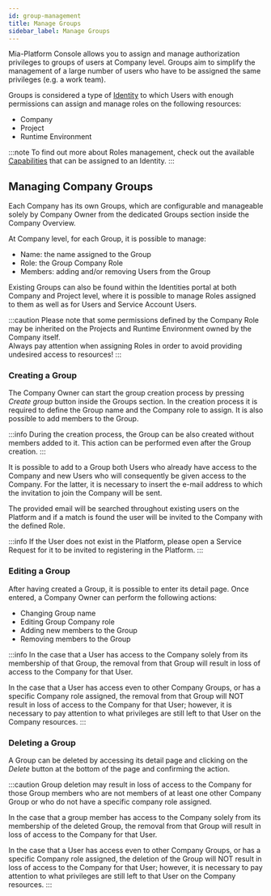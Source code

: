 ```yaml
---
id: group-management
title: Manage Groups
sidebar_label: Manage Groups
---
```


Mia-Platform Console allows you to assign and manage authorization privileges to groups of users at Company level. Groups aim to simplify the management of a large number of users who have to be assigned the same privileges (e.g. a work team).

<!-- 

ITA version: 
Mia-Platform Console permette di assegnare e gestire privilegi di autorizzazione a gruppi di utenti presenti o meno a livello di Company. In questo modo risulta più agevole gestire un grande numero di utenti a cui dover assegnare gli stessi privilegi (es. work team).


Mia-Platform Console enables certain Users to control other identities ability to access resources. This grants them ownership over the decision-making process regarding which resources are accessible and at what level of authorization. -->


Groups is considered a type of [Identity](/development_suite/identity-and-access-management/overview.md#identity-and-access-management) to which Users with enough permissions can assign and manage roles on the following resources:

* Company
* Project
* Runtime Environment

:::note
To find out more about Roles management, check out the available [Capabilities](/development_suite/identity-and-access-management/console-levels-and-permission-management.md#users-capabilities-inside-console) that can be assigned to an Identity.
:::


<!-- In particular, a User can be assigned a Role on the following resources:

* Company
* Project
* Runtime Environment -->


<!-- Only Users with enough privileges will be granted access to the Identities administration portal and will be able to change identity Roles. -->

## Managing Company Groups
<!-- A User with enough administrative permission on a specific Company will be able to view the existing identities in the Company, add new ones and change the existing identities' Roles. -->

Each Company has its own Groups, which are configurable and manageable solely by Company Owner from the dedicated Groups section inside the Company Overview. 

At Company level, for each Group, it is possible to manage:

* Name: the name assigned to the Group
* Role: the Group Company Role
* Members: adding and/or removing Users from the Group

Existing Groups can also be found within the Identities portal at both Company and Project level, where it is possible to manage Roles assigned to them as well as for Users and Service Account Users. 

<!-- TODO: ![Group table](./img/group-management/group_table.png) -->

:::caution
Please note that some permissions defined by the Company Role may be inherited on the Projects and Runtime Environment owned by the Company itself.  
Always pay attention when assigning Roles in order to avoid providing undesired access to resources!
:::

### Creating a Group

<!-- The Company Owner can add a new User by pressing the *Add user* button. The User invitation process will require the invited User email to be provided. -->

<!-- Si può creare un gruppo utilizzando il bottone *Add User* e nel processo di creazione si possono definire il suo nome, il suo ruolo sulla Company e tutti i suoi membri. I membri aggiunti al gruppo possono anche non appartenere alla Company (cioè non hanno mai avuto un ruolo come Identities sulla Company in questione) e in tal caso viene richiesta la loro email. -->

The Company Owner can start the group creation process by pressing *Create group* button inside the Groups section. In the creation process it is required to define the Group name and the Company role to assign. It is also possible to add members to the Group.

:::info
During the creation process, the Group can be also created without members added to it. This action can be performed even after the Group creation.
:::

<!-- <div style={{display: 'flex', justifyContent: 'center'}}>
  <div style={{display: 'flex', width: '600px'}}>

TODO: ![Add group](./img/group-management/add_user.png)

  </div>
</div> -->

It is possible to add to a Group both Users who already have access to the Company and new Users who will consequently be given access to the Company. For the latter, it is necessary to insert the e-mail address to which the invitation to join the Company will be sent.

The provided email will be searched throughout existing users on the Platform and if a match is found the user will be invited to the Company with the defined Role.

:::info
If the User does not exist in the Platform, please open a Service Request for it to be invited to registering in the Platform.
:::

### Editing a Group

After having created a Group, it is possible to enter its detail page.
Once entered, a Company Owner can perform the following actions:

* Changing Group name
* Editing Group Company role
* Adding new members to the Group
* Removing members to the Group

:::info
In the case that a User has access to the Company solely from its membership of that Group, the removal from that Group will result in loss of access to the Company for that User.  

In the case that a User has access even to other Company Groups, or has a specific Company role assigned, the removal from that Group will NOT result in loss of access to the Company for that User; however, it is necessary to pay attention to what privileges are still left to that User on the Company resources. 
:::

<!-- A User Role in the Company can be modified: to do so, simply click on the edit button for the desired User row and select the new Role. -->

<!-- 
<div style={{display: 'flex', justifyContent: 'center'}}>
  <div style={{display: 'flex', width: '600px'}}>

TODO: ![Edit group](./img/group-management/edit_group.png)

  </div>
</div> -->

### Deleting a Group

A Group can be deleted by accessing its detail page and clicking on the *Delete* button at the bottom of the page and confirming the action.

:::caution
Group deletion may result in loss of access to the Company for those Group members who are not members of at least one other Company Group or who do not have a specific company role assigned.   

In the case that a group member has access to the Company solely from its membership of the deleted Group, the removal from that Group will result in loss of access to the Company for that User.  

In the case that a User has access even to other Company Groups, or has a specific Company role assigned, the deletion of the Group will NOT result in loss of access to the Company for that User; however, it is necessary to pay attention to what privileges are still left to that User on the Company resources.
:::

<!-- A User can be removed from the Company by clicking the trash icon on the table and confirming the action. -->

<!-- 
<div style={{display: 'flex', justifyContent: 'center'}}>
  <div style={{display: 'flex', width: '600px'}}>

TODO: ![Delete group](./img/group-management/delete_group.png)

  </div>
</div> -->

<!-- :::warning
Removing a User from the Company will kick the User out of every Project and Runtime Environment. While the User may be invited back in the Company, all their previously existing Roles will be lost and cannot be recovered, meaning they must be reassigned from scratch.
::: -->
